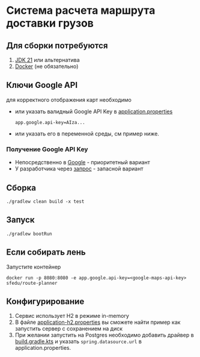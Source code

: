 Система расчета маршрута доставки грузов
========================================

## Для сборки потребуются

1) [JDK 21](https://jdk.java.net/21/) или альтернатива
2) [Docker](https://www.docker.com/) (не обязательно) 

## Ключи Google API

для корректного отображения карт необходимо 

- или указать валидный Google API Key в [application.properties](src/main/resources/application-h2.properties)
    ```properties
    app.google.api-key=AIza...
    ```
- или указать его в переменной среды, см пример ниже.

### Получение Google API Key

- Непосредственно в [Google](https://developers.google.com/maps/documentation/embed/get-api-key?hl=ru) - приоритетный вариант
- У разработчика через [запрос](mailto:malevamnnyy@sfedu.ru) - запасной вариант 

## Сборка

```shell
./gradlew clean build -x test
```

## Запуск

```shell
./gradlew bootRun
```

## Если собирать лень

Запустите контейнер

```shell
docker run -p 8080:8080 -e app.google.api-key=<google-maps-api-key> sfedu/route-planner
```

## Конфигурирование

1) Сервис использует H2 в режиме in-memory
2) В файле [application-h2.properties](src/main/resources/application-h2.properties) вы сможете найти пример как запустить сервер с сохранением на диск
3) При желании запустить на Postgres необходимо добавить драйвер в [build.gradle.kts](build.gradle.kts) и указать `spring.datasource.url` в application.properties.
